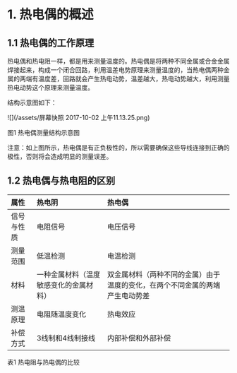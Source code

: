 # 1. 热电偶的概述

## 1.1 热电偶的工作原理

热电偶和热电阻一样，都是用来测量温度的。热电偶是将两种不同金属或合金金属焊接起来，构成一个闭合回路，利用温差电势原理来测量温度的，当热电偶两种金属的两端有温度差，回路就会产生热电动势，温差越大，热电动势越大，利用测量热电动势这个原理来测量温度。

结构示意图如下：

![](/assets/屏幕快照 2017-10-02 上午11.13.25.png)

图1 热电偶测量结构示意图

注意：如上图所示，热电偶是有正负极性的，所以需要确保这些导线连接到正确的极性，否则将会造成明显的测量误差。

## 1.2 热电偶与热电阻的区别

| 属性 | 热电阴 | 热电偶 |
| :--- | :--- | :--- |
| 信号与性质 | 电阻信号 | 电压信号 |
| 测量范围 | 低温检测 | 电温检测 |
| 材料 | 一种金属材料（温度敏感变化的金属材料） | 双金属材料（两种不同的金属）由于温度的变化，在两个不同金属的两端产生电动势差 |
| 测温原理 | 电阻随温度变化 | 热电效应 |
| 补偿方式 | 3线制和4线制接线 | 内部补偿和外部补偿 |

表1 热电阻与热电偶的比较



